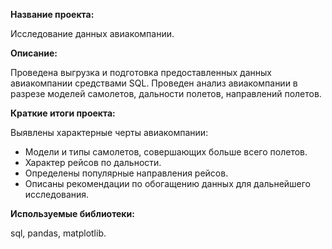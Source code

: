 **Название проекта:**

Исследование данных авиакомпании.

**Описание:**

Проведена выгрузка и подготовка предоставленных данных авиакомпании средствами SQL.
Проведен анализ авиакомпании в разрезе моделей самолетов, дальности полетов, направлений полетов. 

**Краткие итоги проекта:**

Выявлены характерные черты авиакомпании: 

- Модели и типы самолетов, совершающих больше всего полетов.
- Характер рейсов по дальности.
- Определены популярные направления рейсов. 
- Описаны рекомендации по обогащению данных для дальнейшего исследования. 

**Используемые библиотеки:**

sql, pandas, matplotlib.  
